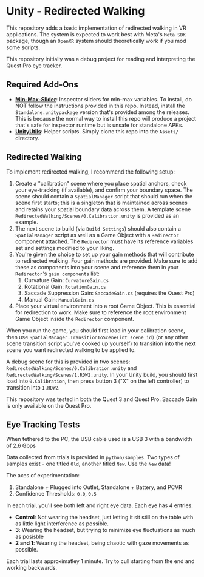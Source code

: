 # Unity - Redirected Walking

This repository adds a basic implementation of redirected walking in VR applications. The system is expected to work best with Meta's `Meta SDK` package, though an `OpenXR` system should theoretically work if you mod some scripts.

This repository initially was a debug project for reading and interpreting the Quest Pro eye tracker.

## Required Add-Ons

* [**Min-Max-Slider**](https://github.com/SimpleDevs-Tools/SimpleMinMaxSlider): Inspector sliders for min-max variables. To install, do NOT follow the instructions provided in this repo. Instead, install the `Standalone.unitypackage` version that's provided among the releases. This is because the normal way to install this repo will produce a project that's safe for inspector runtime but is unsafe for standalone APKs.
* [**UnityUtils**](https://github.com/SimpleDevs-Tools/UnityUtils): Helper scripts. Simply clone this repo into the `Assets/` directory.

## Redirected Walking

To implement redirected walking, I recommend the following setup:

1. Create a "calibration" scene where you place spatial anchors, check your eye-tracking (if available), and confirm your boundary space. The scene should contain a `SpatialManager` script that should run when the scene first starts; this is a singleton that is maintained across scenes and retains your spatial boundary data across them. A template scene `RedirectedWalking/Scenes/0.Calibration.unity` is provided as an example. 
2. The next scene to build (via `Build Settings`) should also contain a `SpatialManager` script as well as a Game Object with a `Redirector` component attached. The `Redirector` must have its reference variables set and settings modified to your liking.
3. You're given the choice to set up your gain methods that will contribute to redirected walking. Four gain methods are provided. Make sure to add these as components into your scene and reference them in your `Redirector`'s `gain components` list:
    1. Curvature Gain: `CurvatureGain.cs`
    2. Rotational Gain: `RotationGain.cs`
    3. Saccade Suppression Gain: `SaccadeGain.cs` (requires the Quest Pro)
    4. Manual Gain: `ManualGain.cs`
4. Place your virtual environment into a root Game Object. This is essential for redirection to work. Make sure to reference the root environment Game Object inside the `Redirector` component.

When you run the game, you should first load in your calibration scene, then use `SpatialManager.TransitionToScene(int scene_id)` (or any other scene transition script you've cooked up yourself) to transition into the next scene you want redirected walking to be applied to.

A debug scene for this is provided in two scenes: `RedirectedWalking/Scenes/0.Calibration.unity` and `RedirectedWalking/Scenes/1.RDW2.unity`. In your Unity build, you should first load into `0.Calibration`, then press button 3 ("X" on the left controller) to transition into `1.RDW2`.

This repository was tested in both the Quest 3 and Quest Pro. Saccade Gain is only available on the Quest Pro.

## Eye Tracking Tests

When tethered to the PC, the USB cable used is a USB 3 with a bandwidth of 2.6 Gbps

Data collected from trials is provided in `python/samples`. Two types of samples exist - one titled `Old`, another titled `New`. Use the `New` data!

The axes of experimentation:

1. Standalone + Plugged into Outlet, Standalone + Battery, and PCVR
2. Confidence Thresholds: `0.0`, `0.5`

In each trial, you'll see both left and right eye data. Each eye has 4 entries:

* **Control**: Not wearing the headset, just letting it sit still on the table with as little light interference as possible.
* **3**: Wearing the headset, but trying to minimize eye fluctuations as much as posisble
* **2 and 1**: Wearing the headset, being chaotic with gaze movements as possible.

Each trial lasts approximatley 1 minute. Try to cull starting from the end and working backwards.
